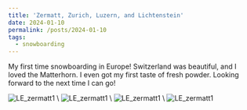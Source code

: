 ```yaml
---
title: 'Zermatt, Zurich, Luzern, and Lichtenstein'
date: 2024-01-10
permalink: /posts/2024-01-10
tags:
  - snowboarding
---
```


My first time snowboarding in Europe! Switzerland was beautiful, and I loved the Matterhorn. I even got my first taste of fresh powder. Looking forward to the next time I can go!

![LE_zermatt1](https://lisaxeverest.github.io/images/2024-zermatt/zermatt1.JPG) \\
![LE_zermatt1](https://lisaxeverest.github.io/images/2024-zermatt/zermatt2.JPG) \\
![LE_zermatt1](https://lisaxeverest.github.io/images/2024-zermatt/zurich1.JPG) \\
![LE_zermatt1](https://lisaxeverest.github.io/images/2024-zermatt/luzern2.JPG)
